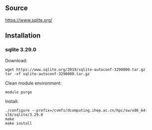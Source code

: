 ## Source

<https://www.sqlite.org/>


## Installation

### sqlite 3.29.0

Download:

```
wget https://www.sqlite.org/2019/sqlite-autoconf-3290000.tar.gz
tar -xf sqlite-autoconf-3290000.tar.gz
```

Clean module environment:

```
module purge
```

Install:

```
./configure --prefix=/cvmfs/dcomputing.ihep.ac.cn/hpc/sw/x86_64-sl6/sqlite/3.29.0
make
make install
```
